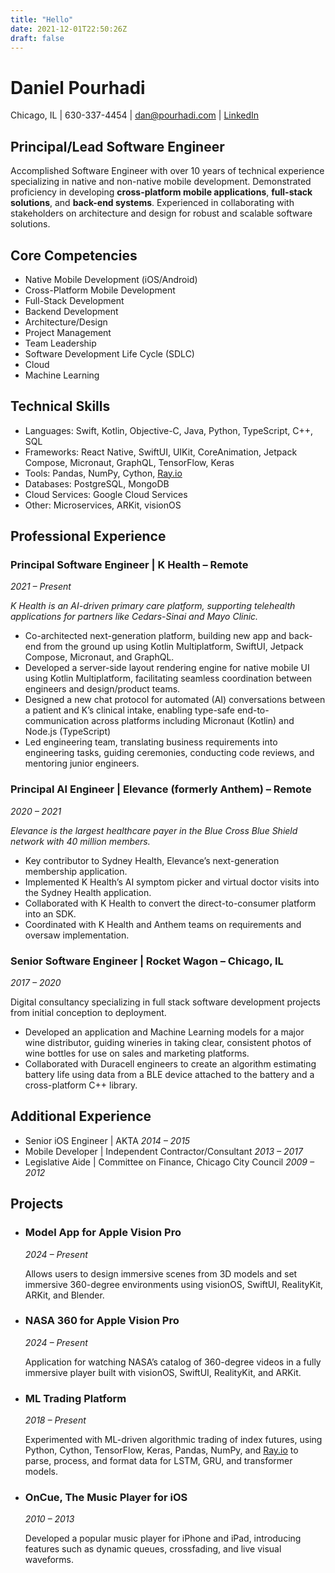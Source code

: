```yaml
---
title: "Hello"
date: 2021-12-01T22:50:26Z
draft: false
---
```


# Daniel Pourhadi
Chicago, IL | 630-337-4454 | [dan@pourhadi.com](mailto:dan@pourhadi.com) | [LinkedIn](https://www.linkedin.com/in/danpourhadi/)

## **Principal/Lead Software Engineer** 

Accomplished Software Engineer with over 10 years of technical experience specializing in native and non-native mobile development. Demonstrated proficiency in developing **cross-platform mobile applications**, **full-stack solutions**, and **back-end systems**. Experienced in collaborating with stakeholders on architecture and design for robust and scalable software solutions.

## **Core Competencies**
- Native Mobile Development (iOS/Android)
- Cross-Platform Mobile Development
- Full-Stack Development
- Backend Development
- Architecture/Design
- Project Management
- Team Leadership
- Software Development Life Cycle (SDLC)
- Cloud
- Machine Learning

## **Technical Skills**

- Languages: Swift, Kotlin, Objective-C, Java, Python, TypeScript, C++, SQL
- Frameworks: React Native, SwiftUI, UIKit, CoreAnimation, Jetpack Compose, Micronaut, GraphQL, TensorFlow, Keras
- Tools: Pandas, NumPy, Cython, [Ray.io](http://ray.io/)
- Databases: PostgreSQL, MongoDB
- Cloud Services: Google Cloud Services
- Other: Microservices, ARKit, visionOS


## **Professional Experience**

### **Principal Software Engineer | K Health – Remote**
*2021 – Present*

*K Health is an AI-driven primary care platform, supporting telehealth applications for partners like Cedars-Sinai and Mayo Clinic.*
- Co-architected next-generation platform, building new app and back-end from the ground up using Kotlin Multiplatform, SwiftUI, Jetpack Compose, Micronaut, and GraphQL.
- Developed a server-side layout rendering engine for native mobile UI using Kotlin Multiplatform, facilitating seamless coordination between engineers and design/product teams.
- Designed a new chat protocol for automated (AI) conversations between a patient and K’s clinical intake, enabling type-safe end-to-communication across platforms including Micronaut (Kotlin) and Node.js (TypeScript)
- Led engineering team, translating business requirements into engineering tasks, guiding ceremonies, conducting code reviews, and mentoring junior engineers.

### **Principal AI Engineer | Elevance (formerly Anthem) – Remote**
*2020 – 2021*

*Elevance is the largest healthcare payer in the Blue Cross Blue Shield network with 40 million members.*

- Key contributor to Sydney Health, Elevance’s next-generation membership application.
- Implemented K Health’s AI symptom picker and virtual doctor visits into the Sydney Health application.
- Collaborated with K Health to convert the direct-to-consumer platform into an SDK.
- Coordinated with K Health and Anthem teams on requirements and oversaw implementation.

### **Senior Software Engineer | Rocket Wagon – Chicago, IL**
*2017 – 2020*

Digital consultancy specializing in full stack software development projects from initial conception to deployment.

- Developed an application and Machine Learning models for a major wine distributor, guiding wineries in taking clear, consistent photos of wine bottles for use on sales and marketing platforms.
- Collaborated with Duracell engineers to create an algorithm estimating battery life using data from a BLE device attached to the battery and a cross-platform C++ library.

## **Additional Experience**

- Senior iOS Engineer | AKTA *2014 – 2015*
- Mobile Developer | Independent Contractor/Consultant *2013 – 2017*
- Legislative Aide | Committee on Finance, Chicago City Council *2009 – 2012*

## **Projects**

- ### **Model App for Apple Vision Pro**

    *2024 – Present*

    Allows users to design immersive scenes from 3D models and set immersive 360-degree environments using visionOS, SwiftUI, RealityKit, ARKit, and Blender.

- ### **NASA 360 for Apple Vision Pro**

    *2024 – Present*

    Application for watching NASA’s catalog of 360-degree videos in a fully immersive player built with visionOS, SwiftUI, RealityKit, and ARKit.

- ### **ML Trading Platform**

    *2018 – Present*

    Experimented with ML-driven algorithmic trading of index futures, using Python, Cython, TensorFlow, Keras, Pandas, NumPy, and [Ray.io](http://ray.io/) to parse, process, and format data for LSTM, GRU, and transformer models.

- ### **OnCue, The Music Player for iOS**

    *2010 – 2013*

    Developed a popular music player for iPhone and iPad, introducing features such as dynamic queues, crossfading, and live visual waveforms.